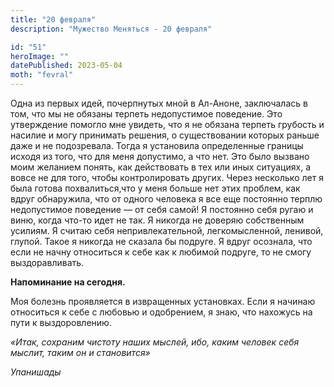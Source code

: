 ```yaml
---
title: "20 февраля"
description: "Мужество Меняться - 20 февраля"

id: "51"
heroImage: ""
datePublished: 2023-05-04
moth: "fevral"
---
```


Одна из первых идей, почерпнутых мной в Ал-Аноне, заключалась в том, что мы не
обязаны терпеть недопустимое поведение. Это утверждение помогло мне увидеть,
что я не обязана терпеть грубость и насилие и могу принимать решения, о
существовании которых раньше даже и не подозревала. Тогда я установила
определенные границы исходя из того, что для меня допустимо, а что нет. Это
было вызвано моим желанием понять, как действовать в тех или иных ситуациях, а
вовсе не для того, чтобы контролировать других. Через несколько лет я была
готова похвалиться,что у меня больше нет этих проблем, как вдруг обнаружила,
что от одного человека я все еще постоянно терплю недопустимое поведение — от
себя самой! Я постоянно себя ругаю и виню, когда что-то идет не так. Я никогда
не доверяю собственным усилиям. Я считаю себя непривлекательной,
легкомысленной, ленивой, глупой. Такое я никогда не сказала бы подруге. Я
вдруг осознала, что если не начну относиться к себе как к любимой подруге, то
не смогу выздоравливать.

**Напоминание на сегодня.**

Моя болезнь проявляется в извращенных установках. Если я начинаю относиться к
себе с любовью и одобрением, я знаю, что нахожусь на пути к выздоровлению.

_«Итак, cохраним чистоту наших мыслей, ибо, каким человек себя мыслит, таким
он и становится»_

_Упанишады_
